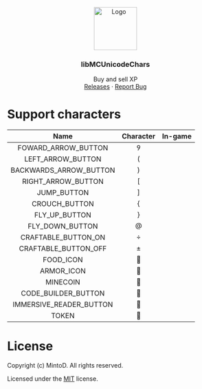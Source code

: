 <div align="center">
  <a href="https://github.com/MintoD/libMCUnicodeChars">
    <img src="https://raw.githubusercontent.com/MintoD/libMCUnicodeChars/main/assets/code-builder.png" alt="Logo" width="100" height="100">
  </a>

<h3 align="center">libMCUnicodeChars</h3>

  <p align="center">
    Buy and sell XP
    <br />
    <a href="https://github.com/MintoD/libMCUnicodeChars/releases">Releases</a>
    ·
    <a href="https://github.com/MintoD/libMCUnicodeChars/issues">Report Bug</a>
  </p>
</div>

# Support characters
|           Name          | Character |                                                 In-game                                                |
|:-----------------------:|:---------:|:------------------------------------------------------------------------------------------------------:|
|   FOWARD_ARROW_BUTTON   |          |      [](https://raw.githubusercontent.com/MintoD/libMCUnicodeChars/main/assets/forward-arrow.png)      |
|    LEFT_ARROW_BUTTON    |          |        [](https://raw.githubusercontent.com/MintoD/libMCUnicodeChars/main/assets/left-arrow.png)       |
|  BACKWARDS_ARROW_BUTTON |          |     [](https://raw.githubusercontent.com/MintoD/libMCUnicodeChars/main/assets/backwards-arrow.png)     |
|    RIGHT_ARROW_BUTTON   |          |       [](https://raw.githubusercontent.com/MintoD/libMCUnicodeChars/main/assets/right-arrow.png)       |
|       JUMP_BUTTON       |          |       [](https://raw.githubusercontent.com/MintoD/libMCUnicodeChars/main/assets/jump-button.png)       |
|      CROUCH_BUTTON      |          |      [](https://raw.githubusercontent.com/MintoD/libMCUnicodeChars/main/assets/crouch-button.png)      |
|      FLY_UP_BUTTON      |          |      [](https://raw.githubusercontent.com/MintoD/libMCUnicodeChars/main/assets/fly-up-button.png)      |
|     FLY_DOWN_BUTTON     |          |     [](https://raw.githubusercontent.com/MintoD/libMCUnicodeChars/main/assets/fly-down-button.png)     |
|   CRAFTABLE_BUTTON_ON   |          |       [](https://raw.githubusercontent.com/MintoD/libMCUnicodeChars/main/assets/craftable-on.png)      |
|   CRAFTABLE_BUTTON_OFF  |          |      [](https://raw.githubusercontent.com/MintoD/libMCUnicodeChars/main/assets/craftable-off.png)      |
|        FOOD_ICON        |          |           [](https://raw.githubusercontent.com/MintoD/libMCUnicodeChars/main/assets/food.png)          |
|        ARMOR_ICON       |          |          [](https://raw.githubusercontent.com/MintoD/libMCUnicodeChars/main/assets/armor.png)          |
|         MINECOIN        |          |         [](https://raw.githubusercontent.com/MintoD/libMCUnicodeChars/main/assets/minecoin.png)        |
|   CODE_BUILDER_BUTTON   |          |       [](https://raw.githubusercontent.com/MintoD/libMCUnicodeChars/main/assets/code-builder.png)      |
| IMMERSIVE_READER_BUTTON |          | [](https://raw.githubusercontent.com/MintoD/libMCUnicodeChars/main/assets/immersive-reader-button.png) |
|          TOKEN          |          |          [](https://raw.githubusercontent.com/MintoD/libMCUnicodeChars/main/assets/token.png)          |

# License
Copyright (c) MintoD. All rights reserved.

Licensed under the [MIT](https://github.com/MintoD/libMCUnicodeChars/blob/main/LICENSE) license.
